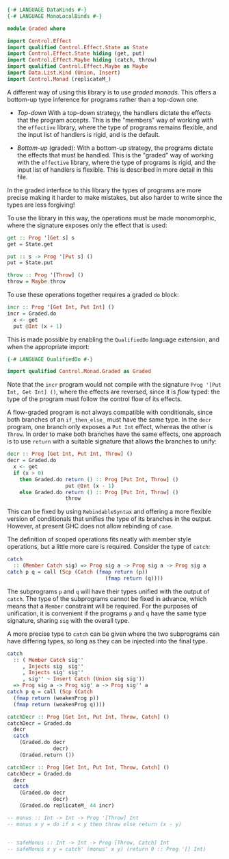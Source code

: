 ```haskell top:0
{-# LANGUAGE DataKinds #-}
{-# LANGUAGE MonoLocalBinds #-}

```

```haskell top:1
module Graded where

import Control.Effect
import qualified Control.Effect.State as State
import Control.Effect.State hiding (get, put)
import Control.Effect.Maybe hiding (catch, throw)
import qualified Control.Effect.Maybe as Maybe
import Data.List.Kind (Union, Insert)
import Control.Monad (replicateM_)
```

A different way of using this library is to use _graded monads_.
This offers a bottom-up type inference for programs rather than a
top-down one.

* *Top-down* With a top-down strategy, the handlers dictate the
  effects that the program accepts. This is the "members" way of working
  with the `effective` library, where the type of programs remains flexible,
  and the input list of handlers is rigid, and is the default.

* *Bottom-up* (graded): With a bottom-up strategy, the programs dictate the
  effects that must be handled. This is the "graded" way of working with the
  `effective` library, where the type of programs is rigid, and
  the input list of handlers is flexible. This is described in more detail
  in this file.

In the graded interface to this library the types of programs are more precise
making it harder to make mistakes, but also harder to write since the types are
less forgiving!

To use the library in this way, the operations must be made monomorphic,
where the signature exposes only the effect that is used:
```haskell
get :: Prog '[Get s] s
get = State.get

put :: s -> Prog '[Put s] ()
put = State.put

throw :: Prog '[Throw] ()
throw = Maybe.throw
```

To use these operations together requires a graded `do` block:
```haskell
incr :: Prog '[Get Int, Put Int] ()
incr = Graded.do
  x <- get
  put @Int (x + 1)
```
This is made possible by enabling the `QualifiedDo` language
extension, and when the appropriate import:
```haskell top:0
{-# LANGUAGE QualifiedDo #-}
```
```haskell top:1
import qualified Control.Monad.Graded as Graded
```


Note that the `incr` program would not compile with the signature `Prog '[Put
Int, Get Int] ()`, where the effects are reversed, since it is _flow_ typed:
the type of the program must follow the control flow of its effects.


A flow-graded program is not always compatible with conditionals,
since both branches of an `if_then_else_` must have the same type.
In the `decr` program, one branch only exposes a `Put Int`
effect, whereas the other is `Throw`.
In order to make both branches have the same effects, one approach
is to use `return` with a suitable signature that allows the
branches to unify:
```haskell
decr :: Prog [Get Int, Put Int, Throw] ()
decr = Graded.do
  x <- get
  if (x > 0)
    then Graded.do return () :: Prog [Put Int, Throw] ()
                   put @Int (x - 1)
    else Graded.do return () :: Prog [Put Int, Throw] ()
                   throw
```
This can be fixed by using `RebindableSyntax` and offering a more
flexible version of conditionals that unifies the type of its
branches in the output. However, at present GHC does not allow
rebinding of `case`.



The definition of scoped operations fits neatly with member style operations,
but a little more care is required. Consider the type of `catch`:
```haskell ignore
catch
  :: (Member Catch sig) => Prog sig a -> Prog sig a -> Prog sig a
catch p q = call (Scp (Catch (fmap return (p))
                                (fmap return (q))))
```
The subprograms `p` and `q` will have their types unified with the output of
`catch`. The type of the subprograms cannot be fixed in advance, which means
that a `Member` constraint will be required. For the purposes of unification,
it is convenient if the programs `p` and `q` have the same type signature,
sharing `sig` with the overall type.

A more precise type to `catch` can be given where the two subprograms can have
differing types, so long as they can be injected into the final type.
```haskell
catch
  :: ( Member Catch sig''
     , Injects sig  sig''
     , Injects sig' sig''
     , sig'' ~ Insert Catch (Union sig sig'))
  => Prog sig a -> Prog sig' a -> Prog sig'' a
catch p q = call (Scp (Catch
  (fmap return (weakenProg p))
  (fmap return (weakenProg q))))
```


```haskell ignore
catchDecr :: Prog [Get Int, Put Int, Throw, Catch] ()
catchDecr = Graded.do
  decr
  catch
    (Graded.do decr
               decr)
    (Graded.return ())
```

```haskell
catchDecr :: Prog [Get Int, Put Int, Throw, Catch] ()
catchDecr = Graded.do
  decr
  catch
    (Graded.do decr
               decr)
    (Graded.do replicateM_ 44 incr)

-- monus :: Int -> Int -> Prog '[Throw] Int
-- monus x y = do if x < y then throw else return (x - y)


-- safeMonus :: Int -> Int -> Prog [Throw, Catch] Int
-- safeMonus x y = catch' (monus' x y) (return 0 :: Prog '[] Int)
```
